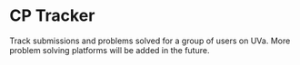 # CP Tracker
Track submissions and problems solved for a group of users on UVa.
More problem solving platforms will be added in the future.
